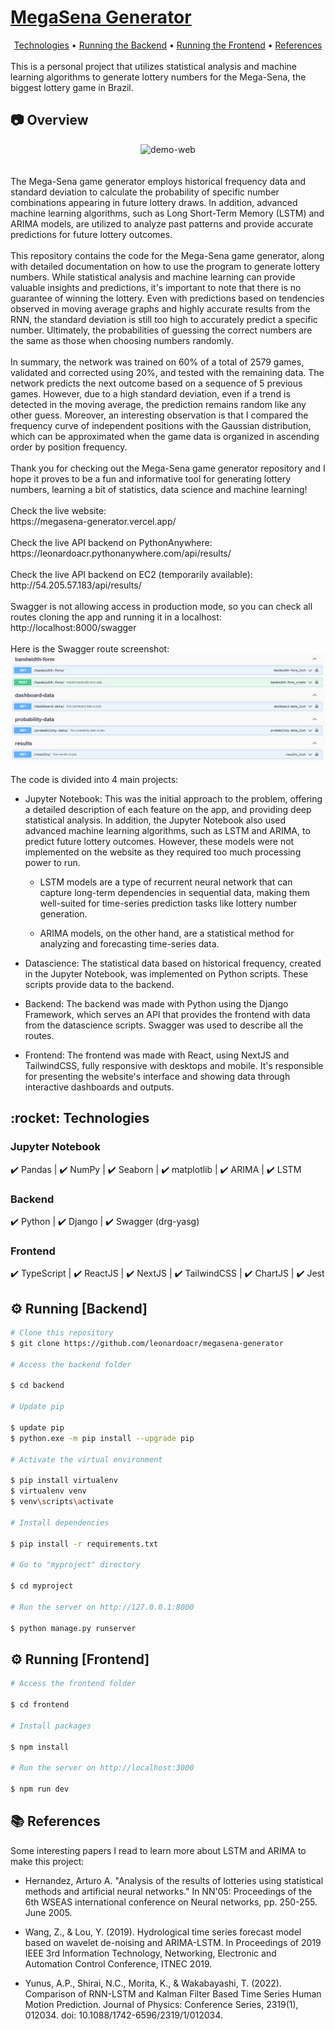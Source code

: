 # <a href="https://weg-dashboards.vercel.app/">MegaSena Generator</a>

<div align="center">
 <a href="#technologies">Technologies</a> •
 <a href="#running_backend">Running the Backend</a> •
  <a href="#running_frontend">Running the Frontend</a> •
  <a href="#extra">References</a>
</div>
<br>
This is a personal project that utilizes statistical analysis and machine learning algorithms to generate lottery numbers for the Mega-Sena, the biggest lottery game in Brazil.

## :camera: Overview

<div align="center" >
  <img src="./github/app.gif" alt="demo-web">
</div>

<br>
<br>
The Mega-Sena game generator employs historical frequency data and standard deviation to calculate the probability of specific number combinations appearing in future lottery draws. In addition, advanced machine learning algorithms, such as Long Short-Term Memory (LSTM) and ARIMA models, are utilized to analyze past patterns and provide accurate predictions for future lottery outcomes.

<br>
<br>
This repository contains the code for the Mega-Sena game generator, along with detailed documentation on how to use the program to generate lottery numbers. While statistical analysis and machine learning can provide valuable insights and predictions, it's important to note that there is no guarantee of winning the lottery. Even with predictions based on tendencies observed in moving average graphs and highly accurate results from the RNN, the standard deviation is still too high to accurately predict a specific number. Ultimately, the probabilities of guessing the correct numbers are the same as those when choosing numbers randomly.
<br>
<br>
In summary, the network was trained on 60% of a total of 2579 games, validated and corrected using 20%, and tested with the remaining data. The network predicts the next outcome based on a sequence of 5 previous games. However, due to a high standard deviation, even if a trend is detected in the moving average, the prediction remains random like any other guess. Moreover, an interesting observation is that I compared the frequency curve of independent positions with the Gaussian distribution, which can be approximated when the game data is organized in ascending order by position frequency.
<br>
<br>
Thank you for checking out the Mega-Sena game generator repository and I hope it proves to be a fun and informative tool for generating lottery numbers, learning a bit of statistics, data science and machine learning!
<br>
<br>
Check the live website: <br>
https://megasena-generator.vercel.app/

<br>
<br>
Check the live API backend on PythonAnywhere:<br>
https://leonardoacr.pythonanywhere.com/api/results/

<br>
<br>
Check the live API backend on EC2 (temporarily available):<br>
http://54.205.57.183/api/results/

<br>
<br>
Swagger is not allowing access in production mode, so you can check all routes cloning the app and running it in a localhost:<br>
http://localhost:8000/swagger

<br>
<br>
Here is the Swagger route screenshot:<br>
 <img src="./github/swagger_routes.png" alt="swagger-routes">

<br>
<br>
The code is divided into 4 main projects:

- Jupyter Notebook: This was the initial approach to the problem, offering a detailed description of each feature on the app, and providing deep statistical analysis. In addition, the Jupyter Notebook also used advanced machine learning algorithms, such as LSTM and ARIMA, to predict future lottery outcomes. However, these models were not implemented on the website as they required too much processing power to run.

  - LSTM models are a type of recurrent neural network that can capture long-term dependencies in sequential data, making them well-suited for time-series prediction tasks like lottery number generation.

  - ARIMA models, on the other hand, are a statistical method for analyzing and forecasting time-series data.

- Datascience: The statistical data based on historical frequency, created in the Jupyter Notebook, was implemented on Python scripts. These scripts provide data to the backend.

- Backend: The backend was made with Python using the Django Framework, which serves an API that provides the frontend with data from the datascience scripts. Swagger was used to describe all the routes.

- Frontend: The frontend was made with React, using NextJS and TailwindCSS, fully responsive with desktops and mobile. It's responsible for presenting the website's interface and showing data through interactive dashboards and outputs.

<div id="technologies">
  <h2>:rocket: Technologies</h2>
</div>

### Jupyter Notebook

✔️ Pandas | ✔️ NumPy | ✔️ Seaborn | ✔️ matplotlib | ✔️ ARIMA | ✔️ LSTM

### Backend

✔️ Python | ✔️ Django | ✔️ Swagger (drg-yasg)

### Frontend

✔️ TypeScript | ✔️ ReactJS | ✔️ NextJS | ✔️ TailwindCSS | ✔️ ChartJS | ✔️ Jest

<div id="running_backend">
  <h2>⚙ Running [Backend]</h2>
</div>

```bash
# Clone this repository
$ git clone https://github.com/leonardoacr/megasena-generator

# Access the backend folder

$ cd backend

# Update pip

$ update pip
$ python.exe -m pip install --upgrade pip

# Activate the virtual environment

$ pip install virtualenv
$ virtualenv venv
$ venv\scripts\activate

# Install dependencies

$ pip install -r requirements.txt

# Go to "myproject" directory

$ cd myproject

# Run the server on http://127.0.0.1:8000

$ python manage.py runserver
```

<div id="running_frontend">
  <h2>⚙ Running [Frontend]</h2>
</div>

```bash
# Access the frontend folder

$ cd frontend

# Install packages

$ npm install

# Run the server on http://localhost:3000

$ npm run dev
```

<div id="extra">
  <h2>📚 References</h2>
</div>

Some interesting papers I read to learn more about LSTM and ARIMA to make this project:

- Hernandez, Arturo A. "Analysis of the results of lotteries using statistical methods and artificial neural networks." In NN'05: Proceedings of the 6th WSEAS international conference on Neural networks, pp. 250-255. June 2005.

- Wang, Z., & Lou, Y. (2019). Hydrological time series forecast model based on wavelet de-noising and ARIMA-LSTM. In Proceedings of 2019 IEEE 3rd Information Technology, Networking, Electronic and Automation Control Conference, ITNEC 2019.

- Yunus, A.P., Shirai, N.C., Morita, K., & Wakabayashi, T. (2022). Comparison of RNN-LSTM and Kalman Filter Based Time Series Human Motion Prediction. Journal of Physics: Conference Series, 2319(1), 012034. doi: 10.1088/1742-6596/2319/1/012034.